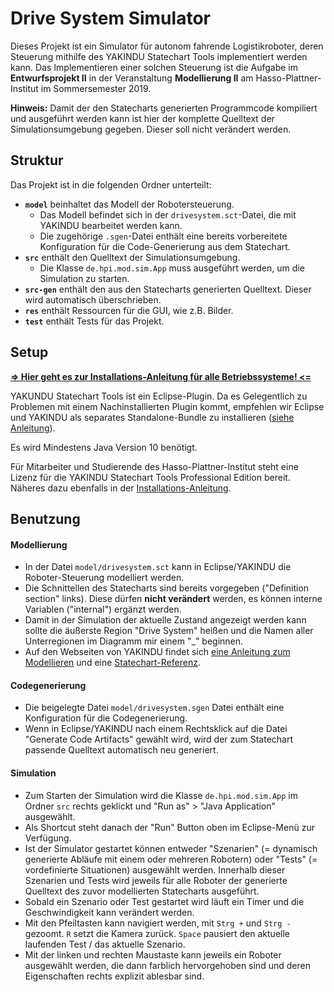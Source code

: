 # Drive System Simulator

Dieses Projekt ist ein Simulator für autonom fahrende Logistikroboter, deren Steuerung mithilfe des YAKINDU Statechart Tools implementiert werden kann.
Das Implementieren einer solchen Steuerung ist die Aufgabe im **Entwurfsprojekt II** in der Veranstaltung **Modellierung II** am Hasso-Plattner-Institut im Sommersemester 2019.

**Hinweis:** Damit der den Statecharts generierten Programmcode kompiliert und ausgeführt werden kann ist hier der komplette Quelltext der Simulationsumgebung gegeben. Dieser soll nicht verändert werden.

## Struktur

Das Projekt ist in die folgenden Ordner unterteilt:

- **`model`** beinhaltet das Modell der Robotersteuerung.
    + Das Modell befindet sich in der `drivesystem.sct`-Datei, die mit YAKINDU bearbeitet werden kann.
    + Die zugehörige `.sgen`-Datei enthält eine bereits vorbereitete Konfiguration für die Code-Generierung aus dem Statechart.
- **`src`** enthält den Quelltext der Simulationsumgebung.
    + Die Klasse `de.hpi.mod.sim.App` muss ausgeführt werden, um die Simulation zu starten.
- **`src-gen`** enthält den aus den Statecharts generierten Quelltext. Dieser wird automatisch überschrieben.
- **`res`** enthält Ressourcen für die GUI, wie z.B. Bilder.
- **`test`** enthält Tests für das Projekt.



## Setup

**[=> Hier geht es zur Installations-Anleitung für alle Betriebssysteme! <=](INSTALL.md)**

YAKUNDU Statechart Tools ist ein Eclipse-Plugin. Da es Gelegentlich zu Problemen mit einem Nachinstallierten Plugin kommt, empfehlen wir Eclipse und YAKINDU als separates Standalone-Bundle zu installieren ([siehe Anleitung](INSTALL.md)).

Es wird Mindestens Java Version 10 benötigt.

Für Mitarbeiter und Studierende des Hasso-Plattner-Institut steht eine Lizenz für die YAKINDU Statechart Tools Professional Edition bereit. Näheres dazu ebenfalls in der [Installations-Anleitung](INSTALL.md).



## Benutzung

#### Modellierung

- In der Datei `model/drivesystem.sct` kann in Eclipse/YAKINDU die Roboter-Steuerung modelliert werden.
- Die Schnittellen des Statecharts sind bereits vorgegeben ("Definition section" links). Diese dürfen **nicht verändert** werden, es können interne Variablen ("internal") ergänzt werden.
- Damit in der Simulation der aktuelle Zustand angezeigt werden kann sollte die äußerste Region "Drive System" heißen und die Namen aller Unterregionen im Diagramm mir einem "_" beginnen.
- Auf den Webseiten von YAKINDU findet sich [eine Anleitung zum Modellieren](https://www.itemis.com/en/yakindu/state-machine/documentation/user-guide/edit_editing_statecharts) und eine [Statechart-Referenz](https://www.itemis.com/en/yakindu/state-machine/documentation/user-guide/sclang_statechart_language_reference).

#### Codegenerierung

- Die beigelegte Datei `model/drivesystem.sgen` Datei enthält eine Konfiguration für die Codegenerierung. 
- Wenn in Eclipse/YAKINDU nach einem Rechtsklick auf die Datei "Generate Code Artifacts" gewählt wird, wird der zum Statechart passende Quelltext automatisch neu generiert.

#### Simulation

- Zum Starten der Simulation wird die Klasse `de.hpi.mod.sim.App` im Ordner `src` rechts geklickt und "Run as" > "Java Application" ausgewählt.
- Als Shortcut steht danach der "Run" Button oben im Eclipse-Menü zur Verfügung.
- Ist der Simulator gestartet können entweder "Szenarien" (= dynamisch generierte Abläufe mit einem oder mehreren Robotern) oder "Tests" (= vordefinierte Situationen) ausgewählt werden. Innerhalb dieser Szenarien und Tests wird jeweils für alle Roboter der generierte Quelltext des zuvor modellierten Statecharts ausgeführt.
- Sobald ein Szenario oder Test gestartet wird läuft ein Timer und die Geschwindigkeit kann verändert werden.
- Mit den Pfeiltasten kann navigiert werden, mit `Strg +` und `Strg -` gezoomt. `R` setzt die Kamera zurück. `Space` pausiert den aktuelle laufenden Test / das aktuelle Szenario.
- Mit der linken und rechten Maustaste kann jeweils ein Roboter ausgewählt werden, die dann farblich hervorgehoben sind und deren Eigenschaften rechts explizit ablesbar sind.